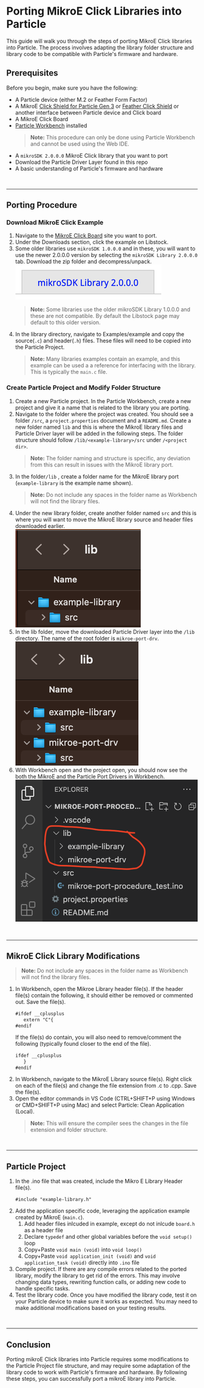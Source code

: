 # Porting MikroE Click Libraries into Particle
This guide will walk you through the steps of porting MikroE Click libraries into Particle. The process involves adapting the library folder structure and library code to be compatible with Particle's firmware and hardware.
## Prerequisites
Before you begin, make sure you have the following:
- A Particle device (either M.2 or Feather Form Factor)
- A MikroE [Click Shield for Particle Gen 3](https://www.mikroe.com/click-shield-for-particle-gen-3) or [Feather Click Shield](https://www.mikroe.com/feather-click-shield) or another interface between Particle device and Click board
- A MikroE Click Board
- [Particle Workbench](https://www.particle.io/workbench/) installed
   > **Note:** This procedure can only be done using Particle Workbench and cannot be used using the Web IDE.
- A `mikroSDK 2.0.0.0` MikroE Click library that you want to port
- Download the Particle Driver Layer found in this repo
- A basic understanding of Particle's firmware and hardware

<br>

----
## Porting Procedure

### Download MikroE Click Example 
1. Navigate to the [MikroE Click Board](https://www.mikroe.com/click) site you want to port.
2. Under the Downloads section, click the example on Libstock.
3. Some older libraries use `mikroSDK 1.0.0.0` and in these, you will want to use the newer 2.0.0.0 version by selecting the `mikroSDK Library 2.0.0.0` tab. Download the zip folder and decompress/unpack.
   ![](/docs/tab.png)
   > **Note:**  Some libraries use the older mikroSDK Library 1.0.0.0 and these are not compatible. By default the Libstock page may default to this older version.
4. In the library directory, navigate to Examples/example and copy the source(`.c`) and header(`.h`) files. These files will need to be copied into the Particle Project.
   > **Note:**  Many libraries examples contain an example, and this example can be used a a reference for interfacing with the library. This is typically the `main.c` file.  

### Create Particle Project and Modify Folder Structure
1. Create a new Particle project. In the Particle Workbench, create a new project and give it a name that is related to the library you are porting.
2. Navigate to the folder where the project was created. You should see a folder  `/src`, a `project.properties` document and a `README.md`. Create a new folder named `lib` and this is where the MikroE library files and Particle Driver layer will be added in the following steps. The folder structure should follow `/lib/<example-library>/src` under `/<project dir>`.  
   > **Note:**  The folder naming and structure is specific, any deviation from this can result in issues with the MikroE library port.  
3. In the folder`/lib` , create a folder name for the MikroE library port (`example-library` is the example name shown).  
   > **Note:**  Do not include any spaces in the folder name as Workbench will not find the library files.  
4. Under the new library folder, create another folder named `src` and this is where you will want to move the MikroE library source and header files downloaded earlier.  
   ![](/docs/src.png)  
5. In the lib folder, move the downloaded Particle Driver layer into the `/lib` directory. The name of the root folder is `mikroe-port-drv`.  
   ![](/docs/drv.png)  
6. With Workbench open and the project open, you should now see the both the MikroE and the Particle Port Drivers in Workbench.    
   ![](/docs/vs-folder.png)      

<br>

----
## MikroE Click Library Modifications  
> **Note:**  Do not include any spaces in the folder name as Workbench will not find the library files.   

1. In Workbench, open the Mikroe Library header file(s). If the header file(s) contain the following, it should either be removed or commented out. Save the file(s).  
   ```
   #ifdef __cplusplus  
      extern "C"{  
   #endif
     ```  
   If the file(s) do contain, you will also need to remove/comment the following (typically found closer to the end of the file). 
   ```
   ifdef __cplusplus  
      }  
   #endif  
    ```  
2. In Workbench, navigate to the MikroE Library source file(s). Right click on each of the file(s) and change the file extension from .c to .cpp. Save the file(s).   
3. Open the editor commands in VS Code (CTRL+SHIFT+P using Windows or CMD+SHIFT+P using Mac) and select Particle: Clean Application (Local).   
   > **Note:** This will ensure the compiler sees the changes in the file extension and folder structure.  

<br>

----
## Particle Project
1. In the .ino file that was created, include the Mikro E Library Header file(s).  
   ```
   #include "example-library.h"
   ```  
2. Add the application specific code, leveraging the application example created by MikroE (`main.c`). 
   1.  Add header files inlcuded in example, except do not inlcude `board.h` as a header file
   2.  Declare `typedef` and other global variables before the `void setup()` loop
   3. Copy+Paste `void main (void)` into `void loop()`
   4. Copy+Paste `void application_init (void)` and `void application_task (void)` directly into `.ino` file
3. Compile project. If there are any compile errors related to the ported library, modify the library to get rid of the errors. This may involve changing data types, rewriting function calls, or adding new code to handle specific tasks.  
4. Test the library code. Once you have modified the library code, test it on your Particle device to make sure it works as expected. You may need to make additional modifications based on your testing results.  

<br>

----
## Conclusion
Porting mikroE Click libraries into Particle requires some modifications to the Particle Project file structure, and may require some adaptation of the library code to work with Particle's firmware and hardware. By following these steps, you can successfully port a mikroE library into Particle.